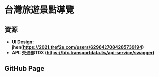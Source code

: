 # 台灣旅遊景點導覽
## 資源
- <b>UI Design: jhen(https://2021.thef2e.com/users/6296427084285739194)</b>
- <b>API: 交通部TDX (https://tdx.transportdata.tw/api-service/swagger)</b>
## GitHub Page
